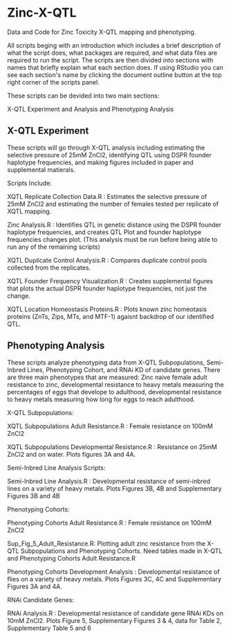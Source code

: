 # Zinc-X-QTL
Data and Code for Zinc Toxicity X-QTL mapping and phenotyping.

All scripts beging with an introduction which includes a brief description of what the script does, what packages are required, and what data files are required to run the script. The scripts are then divided into sections with names that briefly explain what each section does. If using RStudio you can see each section's name by clicking the document outline button at the top right corner of the scripts panel. 

These scripts can be devided into two main sections:

X-QTL Experiment and Analysis and Phenotyping Analysis
## X-QTL Experiment
These scripts will go through X-QTL analysis including estimating the selective pressure of 25mM ZnCl2, identifying QTL using DSPR founder haplotype frequencies, and making figures included in paper and supplemental matierals.

Scripts Include:

XQTL Replicate Collection Data.R : Estimates the selective pressure of 25mM ZnCl2 and estimating the number of females tested per replicate of XQTL mapping.

Zinc Analysis.R : Identifies QTL in genetic distance using the DSPR founder haplotype frequencies, and creates QTL Plot and founder haplotype frequencies changes plot. (This analysis must be run before being able to run any of the remaining scripts)

XQTL Duplicate Control Analysis.R : Compares duplicate control pools collected from the replicates. 

XQTL Founder Frequency Visualization.R : Creates supplemental figures that plots the actual DSPR founder haplotype frequencies, not just the change.

XQTL Location Homeostasis Proteins.R : Plots known zinc homeotasis proteins (ZnTs, Zips, MTs, and MTF-1) agaisnt backdrop of our identified QTL. 

## Phenotyping Analysis
These scripts analyze phenotyping data from X-QTL Subpopulations, Semi-Inbred Lines, Phenotyping Cohort, and RNAi KD of candidate genes. There are three main phenotypes that are measured: Zinc naive female adult resistance to zinc, developmental resistance to heavy metals measuring the percentages of eggs that develope to adulthood, developmental resistance to heavy metals measuring how long for eggs to reach adulthood. 

X-QTL Subpopulations:

XQTL Subpopulations Adult Resistance.R : Female resistance on 100mM ZnCl2

XQTL Subpopulations Developmental Resistance.R : Resistance on 25mM ZnCl2 and on water. Plots figures 3A and 4A.

Semi-Inbred Line Analysis Scripts:

Semi-Inbred Line Analysis.R : Developmental resistance of semi-inbred lines on a variety of heavy metals. Plots Figures 3B, 4B and Supplementary Figures 3B and 4B

Phenotyping Cohorts:

Phenotyping Cohorts Adult Resistance.R : Female resistance on 100mM ZnCl2

Sup_Fig_5_Adult_Resistance.R: Plotting adult zinc resistance from the X-QTL Subpopulations and Phenotyping Cohorts. Need tables made in X-QTL and Phenotyping Cohorts Adult Resistance.R

Phenotyping Cohorts Development Analysis : Developmental resistance of flies on a variety of heavy metals. Plots Figures 3C, 4C and Supplementary Figures 3A and 4A.

RNAi Candidate Genes:

RNAi Analysis.R : Developmental resistance of candidate gene RNAi KDs on 10mM ZnCl2. Plots Figure 5, Supplementary Figures 3 & 4, data for Table 2, Supplementary Table 5 and 6

